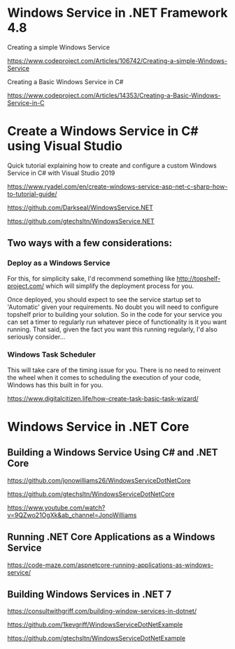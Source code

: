 # Windows Service in .NET Framework 4.8

Creating a simple Windows Service

https://www.codeproject.com/Articles/106742/Creating-a-simple-Windows-Service

Creating a Basic Windows Service in C#

https://www.codeproject.com/Articles/14353/Creating-a-Basic-Windows-Service-in-C

# Create a Windows Service in C# using Visual Studio

Quick tutorial explaining how to create and configure a custom Windows Service in C# with Visual Studio 2019

https://www.ryadel.com/en/create-windows-service-asp-net-c-sharp-how-to-tutorial-guide/

https://github.com/Darkseal/WindowsService.NET

https://github.com/gtechsltn/WindowsService.NET

## Two ways with a few considerations:

### Deploy as a Windows Service

For this, for simplicity sake, I'd recommend something like http://topshelf-project.com/ which will simplify the deployment process for you.

Once deployed, you should expect to see the service startup set to 'Automatic' given your requirements. No doubt you will need to configure topshelf prior to building your solution. So in the code for your service you can set a timer to regularly run whatever piece of functionality is it you want running. That said, given the fact you want this running regularly, I'd also seriously consider...

### Windows Task Scheduler

This will take care of the timing issue for you. There is no need to reinvent the wheel when it comes to scheduling the execution of your code, Windows has this built in for you.

https://www.digitalcitizen.life/how-create-task-basic-task-wizard/

# Windows Service in .NET Core

## Building a Windows Service Using C# and .NET Core

https://github.com/jonowilliams26/WindowsServiceDotNetCore

https://github.com/gtechsltn/WindowsServiceDotNetCore

https://www.youtube.com/watch?v=9QZwo21OgXk&ab_channel=JonoWilliams

## Running .NET Core Applications as a Windows Service

https://code-maze.com/aspnetcore-running-applications-as-windows-service/

## Building Windows Services in .NET 7

https://consultwithgriff.com/building-window-services-in-dotnet/

https://github.com/1kevgriff/WindowsServiceDotNetExample

https://github.com/gtechsltn/WindowsServiceDotNetExample
